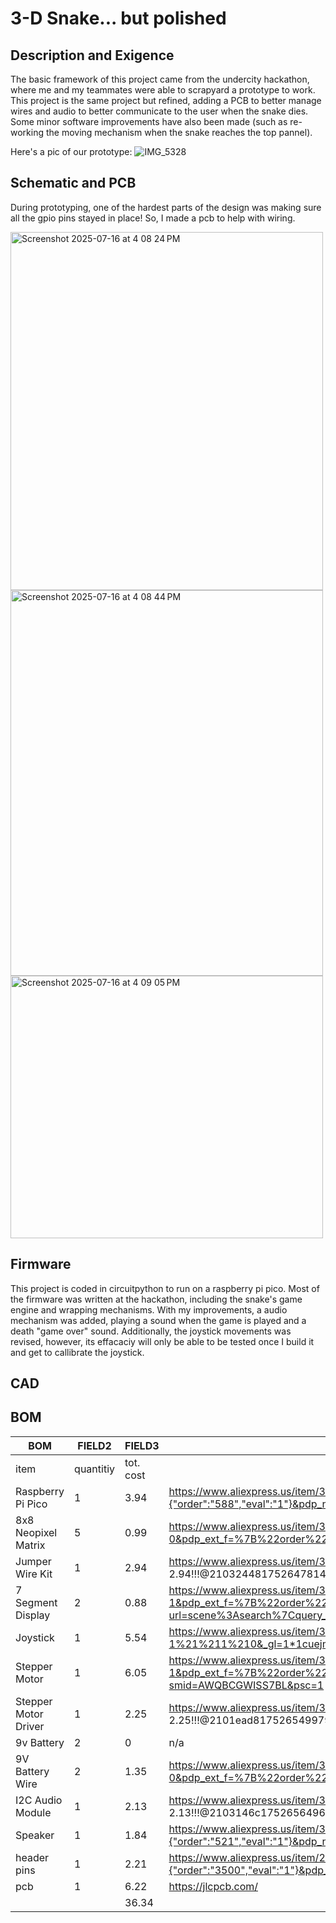 # 3-D Snake... but polished


## Description and Exigence

The basic framework of this project came from the undercity hackathon, where me and my teammates were able to scrapyard a prototype to work. This project is the same project but refined, adding a PCB to better manage wires and audio to better communicate to the user when the snake dies. Some minor software improvements have also been made (such as re-working the moving mechanism when the snake reaches the top pannel). 

Here's a pic of our prototype:
![IMG_5328](https://github.com/user-attachments/assets/f38b1276-57ad-4c49-a899-73a823bae593)


## Schematic and PCB

During prototyping, one of the hardest parts of the design was making sure all the gpio pins stayed in place! So, I made a pcb to help with wiring. 

<img width="500" height="573" alt="Screenshot 2025-07-16 at 4 08 24 PM" src="https://github.com/user-attachments/assets/8e604619-3b86-4e49-b289-991c301e1c87" />

<img width="500" height="617" alt="Screenshot 2025-07-16 at 4 08 44 PM" src="https://github.com/user-attachments/assets/9b5f5f1f-e551-4443-a649-25884fae1b33" />


<img width="500" height="420" alt="Screenshot 2025-07-16 at 4 09 05 PM" src="https://github.com/user-attachments/assets/aa128006-a42d-425d-9ec1-5804bb26757a" />


## Firmware

This project is coded in circuitpython to run on a raspberry pi pico. Most of the firmware was written at the hackathon, including the snake's game engine and wrapping mechanisms. With my improvements, a audio mechanism was added, playing a sound when the game is played and a death "game over" sound. Additionally, the joystick movements was revised, however, its effacaciy will only be able to be tested once I build it and get to callibrate the joystick.

## CAD

<tbd>

## BOM

|BOM                 |FIELD2   |FIELD3   |FIELD4                                                                                                                                                                                                                                                                                                                                                                                                                                                                                                                                                                                     |
|--------------------|---------|---------|-------------------------------------------------------------------------------------------------------------------------------------------------------------------------------------------------------------------------------------------------------------------------------------------------------------------------------------------------------------------------------------------------------------------------------------------------------------------------------------------------------------------------------------------------------------------------------------------|
|item                |quantitiy|tot. cost|                                                                                                                                                                                                                                                                                                                                                                                                                                                                                                                                                                                           |
|Raspberry Pi Pico   |1        |3.94     |https://www.aliexpress.us/item/3256805901509044.html?spm=a2g0o.productlist.main.4.dbd8ce49Pw7vDJ&aem_p4p_detail=202507160215394922763879841710000065438&algo_pvid=166d0d05-e104-4c77-8e09-4d1850dd867c&algo_exp_id=166d0d05-e104-4c77-8e09-4d1850dd867c-3&pdp_ext_f={"order":"588","eval":"1"}&pdp_npi=4@dis!USD!3.94!0.99!!!28.12!7.05!@2103245417526573392084861e1d15!12000044713099471!sea!US!6423725769!ABX&curPageLogUid=9vH35S108aDJ&utparam-url=scene:search&#124;query_from:&search_p4p_id=202507160215394922763879841710000065438_1                                                    |
|8x8 Neopixel Matrix |5        |0.99     |https://www.aliexpress.us/item/3256806907950230.html?spm=a2g0o.productlist.main.1.2bbc5ce5pLgTVv&aem_p4p_detail=202507151754542105286846737200000740401&algo_pvid=230e7d87-c7e6-4e0c-8734-1b0156b671e8&algo_exp_id=230e7d87-c7e6-4e0c-8734-1b0156b671e8-0&pdp_ext_f=%7B%22order%22%3A%2225%22%2C%22eval%22%3A%221%22%7D&pdp_npi=4%40dis%21USD%212.42%210.99%21%21%2117.26%217.08%21%402103209b17526272944055213e0d20%2112000039383600775%21sea%21US%210%21ABX&curPageLogUid=1N7nF0o4iUD7&utparam-url=scene%3Asearch%7Cquery_from%3A&search_p4p_id=202507151754542105286846737200000740401_1|
|Jumper Wire Kit     |1        |2.94     |https://www.aliexpress.us/item/3256801814340687.html?spm=a2g0o.cart.0.0.18e038daN3o7c6&mp=1&pdp_npi=5@dis!USD!USD 3.11!USD 2.94!!USD 2.94!!!@2103244817526478142373005ef927!12000018371624182!ct!US!6423725769!!1!0&_gl=1*1n0i64z*_gcl_au*MTk0MzAyNDY5MC4xNzUyNjI3MjM2*_ga*MTc1NDE4NzMwOC4xNzUyNjI3MjM3*_ga_VED1YSGNC7*czE3NTI2NDcxMjIkbzMkZzEkdDE3NTI2NDc4MzAkajE2JGwwJGgw&gatewayAdapt=glo2usa                                                                                                                                                                                           |
|7 Segment Display   |2        |0.88     |https://www.aliexpress.us/item/3256806851785862.html?spm=a2g0o.productlist.main.2.76ae5146QPECX9&algo_pvid=e750615b-f244-471b-bc4a-14b7c0dba0d7&algo_exp_id=e750615b-f244-471b-bc4a-14b7c0dba0d7-1&pdp_ext_f=%7B%22order%22%3A%221740%22%2C%22eval%22%3A%221%22%2C%22orig_sl_item_id%22%3A%221005007038100614%22%2C%22orig_item_id%22%3A%221005008653444674%22%7D&pdp_npi=4%40dis%21USD%211.97%210.89%21%21%2114.02%216.31%21%402101c80217526280440434429ebc72%2112000039179020865%21sea%21US%210%21ABX&curPageLogUid=seevTTpQwIjR&utparam-url=scene%3Asearch%7Cquery_from%3A              |
|Joystick            |1        |5.54     |https://www.aliexpress.us/item/3256807375670744.html?spm=a2g0o.productlist.0.0.4dcf732baWaYuF&mp=1&pdp_npi=5%40dis%21USD%21USD%205.55%21USD%200.99%21%21USD%200.99%21%21%21%402103246617526296646986725ef22f%2112000041302774772%21ct%21US%21-1%21%211%210&_gl=1*1cuejm7*_gcl_au*Nzg2NzU0ODQ1LjE3NTI2MjcyOTg.*_ga*MTI2NzgwMDk2Ny4xNzUyNjI3NzUy*_ga_VED1YSGNC7*czE3NTI2Mjc3NTIkbzEkZzEkdDE3NTI2Mjk2NjQkajYkbDAkaDA.&gatewayAdapt=glo2usa                                                                                                                                                    |
|Stepper Motor       |1        |6.05     |https://www.aliexpress.us/item/3256802068491329.html?spm=a2g0o.productlist.main.2.5c6722b96U4iYb&algo_pvid=ff7cea5a-0fa2-4fb9-84df-aa9c87232c42&algo_exp_id=ff7cea5a-0fa2-4fb9-84df-aa9c87232c42-1&pdp_ext_f=%7B%22order%22%3A%2294%22%2C%22eval%22%3A%221%22%7D&pdp_npi=4%40dis%21USD%2117.73%210.99%21%21%2117.73%210.99%21%402101c59517526291617727360eec60%2112000030753573944%21sea%21US%210%21ABX&curPageLogUid=7Ex5kMtxOTSK&utparam-url=scene%3Asearch%7Cquery_from%3A         https://www.amazon.com/gp/product/B00PNEQKC0/ref=ewc_pr_img_3?smid=AWQBCGWISS7BL&psc=1               |
|Stepper Motor Driver|1        |2.25     |https://www.aliexpress.us/item/3256809082535036.html?spm=a2g0o.cart.0.0.4f6638da3vPkLG&mp=1&pdp_npi=5@dis!USD!USD 4.50!USD 2.25!!USD 2.25!!!@2101ead817526549979955339eefa0!12000048551339904!ct!US!6423725769!!1!0&_gl=1*1jo1tpj*_gcl_au*MTk0MzAyNDY5MC4xNzUyNjI3MjM2*_ga*MTc1NDE4NzMwOC4xNzUyNjI3MjM3*_ga_VED1YSGNC7*czE3NTI2NTMwNjIkbzQkZzEkdDE3NTI2NTQ5OTgkajU5JGwwJGgw&gatewayAdapt=glo2usa                                                                                                                                                                                           |
|9v Battery          |2        |0        |n/a                                                                                                                                                                                                                                                                                                                                                                                                                                                                                                                                                                                        |
|9V Battery Wire     |2        |1.35     |https://www.aliexpress.us/item/3256806021864359.html?spm=a2g0o.productlist.main.1.3cdc63faZErZgJ&algo_pvid=79f0a5c4-7072-47e4-94d5-bd7585c02c02&algo_exp_id=79f0a5c4-7072-47e4-94d5-bd7585c02c02-0&pdp_ext_f=%7B%22order%22%3A%22872%22%2C%22eval%22%3A%221%22%7D&pdp_npi=4%40dis%21USD%211.39%210.99%21%21%219.90%217.01%21%402103244817526291003078319ef997%2112000036283911965%21sea%21US%210%21ABX&curPageLogUid=NyxoG5DCxoBX&utparam-url=scene%3Asearch%7Cquery_from%3A                                                                                                               |
|I2C Audio Module    |1        |2.13     |https://www.aliexpress.us/item/3256807442706139.html?spm=a2g0o.cart.0.0.337d38daaIdRcX&mp=1&pdp_npi=5@dis!USD!USD 2.18!USD 2.13!!USD 2.13!!!@2103146c17526564969422213ebb51!12000041565703118!ct!US!6423725769!!1!0&_gl=1*zdge7z*_gcl_au*MTk0MzAyNDY5MC4xNzUyNjI3MjM2*_ga*MTc1NDE4NzMwOC4xNzUyNjI3MjM3*_ga_VED1YSGNC7*czE3NTI2NTMwNjIkbzQkZzEkdDE3NTI2NTY0ODMkajU4JGwwJGgw&gatewayAdapt=glo2usa                                                                                                                                                                                            |
|Speaker             |1        |1.84     |https://www.aliexpress.us/item/3256805513567413.html?spm=a2g0o.productlist.main.2.62921545em6tZ4&algo_pvid=6fd662af-376f-43c8-b7bc-04e676755f85&algo_exp_id=6fd662af-376f-43c8-b7bc-04e676755f85-1&pdp_ext_f={"order":"521","eval":"1"}&pdp_npi=4@dis!USD!1.91!0.99!!!13.62!7.02!@2103247417526569339281477efc58!12000044410928207!sea!US!6423725769!ABX&curPageLogUid=dsVUW3rp1g8F&utparam-url=scene:search&#124;query_from:                                                                                                                                                                   |
|header pins         |1        |2.21     |https://www.aliexpress.us/item/2255800687544049.html?spm=a2g0o.productlist.main.3.33dd552fLOHpHk&algo_pvid=4a50cbd5-7957-4d16-a3ac-91a9c1a7af24&algo_exp_id=4a50cbd5-7957-4d16-a3ac-91a9c1a7af24-2&pdp_ext_f={"order":"3500","eval":"1"}&pdp_npi=4@dis!USD!2.21!0.99!!!2.21!0.99!@2101e07217526574650792034e0f2b!10000010058190554!sea!US!6423725769!ABX&curPageLogUid=oeRbzI77IVV5&utparam-url=scene:search&#124;query_from:                                                                                                                                                                   |
|pcb                 |1        |6.22     |https://jlcpcb.com/                                                                                                                                                                                                                                                                                                                                                                                                                                                                                                                                                                        |
|                    |         |36.34    |                                                                                                                                                                                                                                                                                                                                                                                                                                                                                                                                                                                           |




